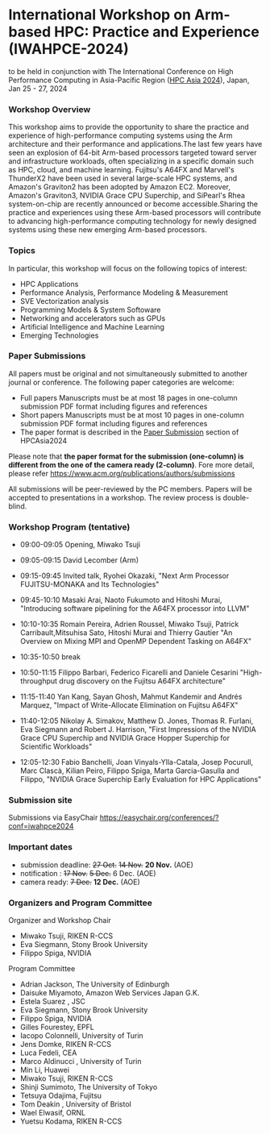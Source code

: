 #  International Workshop on Arm-based HPC: Practice and Experience (IWAHPCE-2024)
to be held in conjunction with The International Conference on High Performance Computing in Asia-Pacific Region ([HPC Asia 2024](https://sighpc.ipsj.or.jp/HPCAsia2024/)), Japan, Jan 25 - 27, 2024 


### Workshop Overview
This workshop aims to provide the opportunity to share the practice and experience of high-performance computing systems using the Arm architecture and their performance and applications.The last few years have seen an explosion of 64-bit Arm-based processors targeted toward server and infrastructure workloads, often specializing in a specific domain such as HPC, cloud, and machine learning. Fujitsu's A64FX and Marvell's ThunderX2 have been used in several large-scale HPC systems, and Amazon's Graviton2 has been adopted by Amazon EC2. Moreover, Amazon's Graviton3, NVIDIA Grace CPU Superchip, and SiPearl's Rhea system-on-chip are recently announced or become accessible.Sharing the practice and experiences using these Arm-based processors will contribute to advancing high-performance computing technology for newly designed systems using these new emerging Arm-based processors.

### Topics
In particular, this workshop will focus on the following topics of interest:

- HPC Applications
- Performance Analysis, Performance Modeling & Measurement
- SVE Vectorization analysis
- Programming Models & System Softoware
- Networking and accelerators such as GPUs
- Artificial Intelligence and Machine Learning
- Emerging Technologies

### Paper Submissions

All papers must be original and not simultaneously submitted to another journal or conference. The following paper categories are welcome:

- Full papers Manuscripts must be at most 18 pages in one-column submission PDF format including figures and references
- Short papers Manuscripts must be at most 10 pages  in one-column submission PDF format including figures and references
- The paper format is described in the [Paper Submission](https://sighpc.ipsj.or.jp/HPCAsia2024/cfp.html) section of HPCAsia2024

Please note that <b>the paper format for the submission (one-column) is different from the one of the camera ready (2-column)</b>. 
Fore more detail, please refer https://www.acm.org/publications/authors/submissions 

All submissions will be peer-reviewed by the PC members. Papers will be accepted to presentations in a workshop. The review process is double-blind. 

### Workshop Program (tentative)

 - 09:00-09:05 Opening, Miwako Tsuji
 - 09:05-09:15 David Lecomber (Arm)
 - 09:15-09:45 Invited talk, Ryohei Okazaki, "Next Arm Processor FUJITSU-MONAKA and Its Technologies"
 - 09:45-10:10 Masaki Arai, Naoto Fukumoto and Hitoshi Murai, "Introducing software pipelining for the A64FX processor into LLVM"
 - 10:10-10:35 Romain Pereira, Adrien Roussel, Miwako Tsuji, Patrick Carribault,Mitsuhisa Sato, Hitoshi Murai and Thierry Gautier "An Overview on Mixing MPI and OpenMP Dependent Tasking on A64FX"

 - 10:35-10:50 break

 - 10:50-11:15 Filippo Barbari, Federico Ficarelli and Daniele Cesarini "High-throughput drug discovery on the Fujitsu A64FX architecture"
 - 11:15-11:40  Yan Kang, Sayan Ghosh, Mahmut Kandemir and Andrés Marquez, "Impact of Write-Allocate Elimination on Fujitsu A64FX"
 - 11:40-12:05  Nikolay A. Simakov, Matthew D. Jones, Thomas R. Furlani, Eva Siegmann and Robert J. Harrison, "First Impressions of the NVIDIA
Grace CPU Superchip and NVIDIA Grace Hopper Superchip for Scientific Workloads"
 - 12:05-12:30 Fabio Banchelli, Joan Vinyals-Ylla-Catala, Josep Pocurull, Marc Clascà, Kilian Peiro, Filippo Spiga, Marta Garcia-Gasulla and Filippo, "NVIDIA Grace Superchip Early Evaluation for HPC Applications"

### Submission site

Submissions via EasyChair https://easychair.org/conferences/?conf=iwahpce2024

### Important dates

 - submission deadline: <s>27 Oct.</s>  <s>14 Nov.</s> <B>20 Nov.</B> (AOE)
 - notification : <s>17 Nov.</s> <s>5 Dec.</s> 6 Dec.  (AOE)
 - camera ready: <s>7 Dec.</s>  <B>12 Dec.</B>  (AOE)

### Organizers and Program Committee

Organizer and Workshop Chair
 -  Miwako Tsuji, RIKEN R-CCS
 -  Eva Siegmann, Stony Brook University 
 -  Filippo Spiga, NVIDIA


Program Committee

 -  Adrian Jackson, The University of Edinburgh
 -  Daisuke Miyamoto, Amazon Web Services Japan G.K.
 -  Estela Suarez , JSC
 -  Eva Siegmann, Stony Brook University 
 -  Filippo Spiga, NVIDIA
 -  Gilles Fourestey, EPFL
 -  Iacopo Colonnelli, University of Turin
 -  Jens Domke, RIKEN R-CCS
 -  Luca  Fedeli, CEA
 -  Marco Aldinucci , University of Turin
 -  Min Li, Huawei
 -  Miwako Tsuji, RIKEN R-CCS
 -  Shinji Sumimoto, The University of Tokyo
 -  Tetsuya Odajima, Fujitsu
 -  Tom Deakin , University of Bristol
 -  Wael Elwasif, ORNL
 -  Yuetsu Kodama, RIKEN R-CCS

